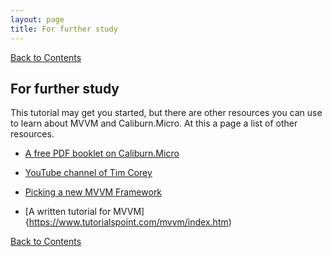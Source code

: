 ```yaml
---
layout: page
title: For further study
---
```


[Back to Contents](Contents)

## For further study

This tutorial may get you started, but there are other resources you can use to learn about MVVM and Caliburn.Micro. At this a page a list of other resources.

+ [A free PDF booklet on Caliburn.Micro](https://dokumen.site/download/caliburn-micro-docu-a5b39f02b46c41)

+ [YouTube channel of Tim Corey](https://www.youtube.com/user/IAmTimCorey/videos)

+ [Picking a new MVVM Framework](https://www.youtube.com/watch?v=8E000zu8UhQ)

+ [A written tutorial for MVVM]{https://www.tutorialspoint.com/mvvm/index.htm)

[Back to Contents](Contents)
